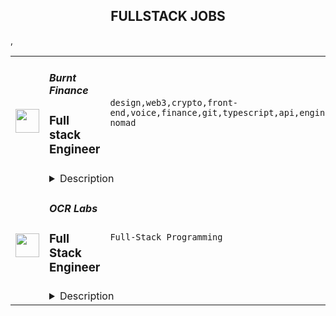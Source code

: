 <div align="center"><h2>FULLSTACK JOBS</h2></div><table><tr>
                <td width="100" height="100" rowspan="2">
                    <img src="https://remoteok.com/assets/img/jobs/912d88684292b61e554b4f274cb2fd4f1669446970.peg" width="38px" height="auto">
                </td>
                <td width="300">
                    <h5>Burnt Finance</h5>
                    <h3>Full stack Engineer</h3>
                </td>
                <td width="300">
                    <code>design,web3,crypto,front-end,voice,finance,git,typescript,api,engineer,engineering,digital nomad</code>
                </td>
                <td width="200">
                <text>1 days ago</text>
                </td>
                <td width="100" rowspan="2">
                <a href="https://remoteOK.com/remote-jobs/remote-full-stack-engineer-burnt-finance-154726" align="right" target="_blank">Apply</a>
                </td>
            </tr>
            <tr>
                <td colspan="3">
                <details><summary>Description</summary>
                <div>Burnt is building the worldâs first creator-centric monetization and engagement app powered by its own custom infrastructure layer, bringing innovative Web3 tools to creators and their billions of end-users. We are proud to be supported by amazing investors such as Animoca Brands, Multicoin Capital, Alameda Research, and so many more. If youâre looking to join a fast paced, problem solving environment in the center of blockchain infrastructure, NFTs, decentralized applications, and the creator economy please apply!</div><div><br></div><div>You will help build groundbreaking decentralized applications from the ground up, which will become a critical piece of architecture for the next stage of Web3 and crypto adoption.</div><p></p><h4>Responsibilities:</h4><p></p><p></p><ul>
<li>Develop decentralized web3 infrastructure and applications</li>
<li>Support front-end applications and user experience</li>
<li>Participate in and own choices of engineering methodologies, tools and organization</li>
<li>Work autonomously within a high-performing team</li>
</ul><p></p><h4>Requirements:</h4><p></p><p></p><ul>
<li>4+ years of professional experience</li>
<li>Proven ability to write high-quality, well-tested code</li>
<li>Highly autonomous, strong communication and collaboration within team</li>
<li>Understanding of API design & implementation</li>
<li>Good understanding of git and continuous integration tools</li>
<li>Ability to take responsibility for projects and the willingness to learn and grow professionally in a team environment</li>
<div><br></div>
</ul><p></p><h4>Our Tech Stack:</h4><p></p><p></p><ul>
<li>
<b>Web</b>: HTML, Javascript, Typescript, React, NextJS, CSS, Sass, Web3/Cosmjs</li>
<li>
<b>Backend</b>: NodeJS, Typescript, GraphQL, Postgres</li>
<li>
<b>Web3 Platform</b>: Cosmos-SDK (Golang), CosmWasm (Rust)</li>
<li>
<b>Infrastructure</b>: AWS</li>
</ul><div>As we are still a lean engineering team, we are looking for engineers willing to take on multiple roles. When applying, please include which of the following skillsets you believe you would be able to bring to the table most rapidly:</div><div><br></div><div><b>1. Typescript + React</b></div><div><b>2. Smart contract development</b></div><div><b>3. Web3/Cosmjs</b></div><div><b>4. Other</b></div><div><br></div><div>Benefits of working at Burnt include competitive compensation, unlimited PTO, medical, dental, and vision insurance, company off-sites and more!</div><div><br></div><div>Burnt is proud to foster an inclusive environment that is free from discrimination. We strongly believe in order to build the best products, we need a diversity of perspectives and backgrounds. This leads to a more delightful experience for our users and team members. We value listening to every voice and we encourage everyone to come be a part of building a company and products we love.</div><br/><br/>Please mention the word **OVERTOOK** and tag RMy44Mi4yNi4xNTQ= when applying to show you read the job post completely (#RMy44Mi4yNi4xNTQ=). This is a beta feature to avoid spam applicants. Companies can search these words to find applicants that read this and see they're human.
                </details>
                </td>
            </tr>,<tr>
                <td width="100" height="100" rowspan="2">
                    <img src="https://weworkremotely.com/assets/IsotypeV2-1ebe3dd57673f3e8d02b7490bc0faaef55d6a95d3a4aaf17298bd3ed503ae7fe.svg" width="38px" height="auto">
                </td>
                <td width="300">
                    <h5>OCR Labs</h5>
                    <h3> Full Stack Engineer</h3>
                </td>
                <td width="300">
                    <code>Full-Stack Programming</code>
                </td>
                <td width="200">
                <text>61 days ago</text>
                </td>
                <td width="100" rowspan="2">
                <a href="https://weworkremotely.com/remote-jobs/ocr-labs-full-stack-engineer-1" align="right" target="_blank">Apply</a>
                </td>
            </tr>
            <tr>
                <td colspan="3">
                <details><summary>Description</summary>
                

<p>
  <strong>Headquarters:</strong> Sydney / London / San Francisco
    <br /><strong>URL:</strong> <a href="https://ocrlabs.com">https://ocrlabs.com</a>
</p>

<div>
<strong>Full time – Remote – UK OR Australia Timezone<br></strong><br>
</div><div>Join a new team of passionate engineers and build a world-class platform to fight identity fraud at a global scale.  The technology is awesome, interesting and solves real world problems.</div><div> <br><br>
</div><div>
<strong>The Position<br></strong><br>
</div><div>We are looking to add engineers to our team with strong PHP Laravel programming experience. You should be well-versed in MVC pattern and SQL database with a working knowledge of HTML, JavaScript, and CSS.  The role would include:</div><div>
<br>·        Building new product features for both our customers and our product teams<br><br>
</div><div>·        Work closely with product managers, designers, frontend engineers, and ops in order to create innovative and usable solutions</div><div>
<br>·        Maintain, refactor and improve our application’s code base.<br><br>
</div><div><br></div><div><strong>Needed qualifications</strong></div><div>
<br>Whilst technical competence is critical, we place great emphasis on passion, communication, and collaboration across the business. </div><div>
<br>·        You have minimum 3-5 years of commercial back-end development experience with PHP Laravel.<br><br>
</div><div>·        Minimum 3 years working with complex web applications.<br><br>
</div><div>·        Proficient in PHP.<br><br>
</div><div>·        You have an In-depth understanding of Laravel, and relevant concepts<br><br>
</div><div>·        Exposure to writing unit, integration and E2E tests<br><br>
</div><div>·        Strong English written and verbal skills</div><div>
<br>·        Experience using docker, Git and CI/CD<br><br>
</div><div><br></div><div><strong>Nice to haves…</strong></div><div>
<br>·        Working on a SaaS product (B2B)</div><div>
<br>·        Experience with Typescript or Rust</div><div>
<br>·        Experience working in a Fintech company</div><div>
<br>·        Cloud-based or serverless architectures</div><div>
<br>·        Any AWS technologies<br><br>
</div><div><br></div><div>
<strong>About us <br></strong><br>
</div><div>OCR Labs is an identity verification software company that has developed world leading digital identity verification technology. Our technology eliminates identity fraud and makes sure people are who they say they are.</div><div> </div><div>We’ve built everything from the ground up and have a broad range of top customers across banking, telecommunications, government and more. We are growing very fast and scaling internationally.</div><div> </div><div>The successful candidate can be based remotely but will either report to the Product Owner in United Kingdom or Australia depending on the timezone that works for you.  The position is full time.  You’ll need to have good written and spoken English. </div><div>
<br>Watch our brand video: https://youtu.be/CwBrBOr0ri4<br><br>
</div><h1>Instructions on how to apply </h1><div>Send an email through to devjobs@ocrlabs.com with “Developing is fun” in the title. <br><br>Write a few lines about you and attach your resume.</div><div>
<br>Add any link you think will help us assess your soft and hard skills. If you peak our interest, we’ll set up an interview and go from there!</div><div>
<br> <br><br>
</div><div>
<br><br>
</div>

<p><strong>To apply:</strong> <a href="https://weworkremotely.com/remote-jobs/ocr-labs-full-stack-engineer-1">https://weworkremotely.com/remote-jobs/ocr-labs-full-stack-engineer-1</a></p>

                </details>
                </td>
            </tr>,<tr>
                <td width="100" height="100" rowspan="2">
                    <img src="https://remotive.com/job/1496950/logo" width="38px" height="auto">
                </td>
                <td width="300">
                    <h5>Sound.xyz</h5>
                    <h3>Staff Software Engineer, Full Stack</h3>
                </td>
                <td width="300">
                    <code>api,backend,crypto,developer</code>
                </td>
                <td width="200">
                <text>1 days ago</text>
                </td>
                <td width="100" rowspan="2">
                <a href="https://remotive.com/remote-jobs/software-dev/staff-software-engineer-full-stack-1496950" align="right" target="_blank">Apply</a>
                </td>
            </tr>
            <tr>
                <td colspan="3">
                <details><summary>Description</summary>
                <p style="min-height: 1.5em;">Sound is hiring a Staff Engineer to help shape the future of a new music economy that values artists and their music while connecting fans more closely to the music they love.</p>
<p style="min-height: 1.5em;"> </p>
<p style="min-height: 1.5em;">As Staff Engineer, you will lead technical direction for our engineering team while contributing as an individual contributor to our code base. You will architect and drive new projects, design and implement API layers, and improve our performance and reliability as we rapidly scale our product and organization. This includes our core song and artist pages for listening parties, web3 economic tools (NFTs, splits), community management tools, governance and membership tools to empower the next wave of crypto-native artists and their communities. You will be involved in product decisions and have a direct impact on the end user experience.</p>
<p style="min-height: 1.5em;"> </p>
<div class="h3">Responsibilities</div>
<ul style="min-height: 1.5em;">
<li>
<p style="min-height: 1.5em;">Set the technical direction for the team and help guide engineering vision</p>
</li>
<li>
<p style="min-height: 1.5em;">Lead the architecting of important systems and anticipate strategic and scaling-related challenges</p>
</li>
<li>
<p style="min-height: 1.5em;">Design, build, and continually improve Sound's core backend infrastructure</p>
</li>
<li>
<p style="min-height: 1.5em;">Develop a robust product-focused API layer used by front-end developers and eventually external developers building on top of Sound</p>
</li>
<li>
<p style="min-height: 1.5em;">Act as a player-coach and champion code quality &amp; developer experience</p>
</li>
<li>
<p style="min-height: 1.5em;">Improve our real-time blockchain data pipelines</p>
</li>
<li>
<p style="min-height: 1.5em;">Collaborate to improve continuous integration, deployment, logging, metrics, and visibility into service/site health</p>
</li>
<li>
<p style="min-height: 1.5em;">Develop best practices for backend application development</p>
</li>
<li>
<p style="min-height: 1.5em;">Mentor and train other engineers on the team</p>
<p style="min-height: 1.5em;"> </p>
</li>
</ul>
<div class="h3">Requirements</div>
<ul style="min-height: 1.5em;">
<li>
<p style="min-height: 1.5em;">10+ years of experience in software engineering</p>
</li>
<li>
<p style="min-height: 1.5em;">Experience building and maintaining a production system at scale</p>
</li>
<li>
<p style="min-height: 1.5em;">Experience with TypeScript and GraphQL</p>
</li>
<li>
<p style="min-height: 1.5em;">Comfortable with SQL databases</p>
</li>
<li>
<p style="min-height: 1.5em;">Ability to write well-tested, performant code</p>
</li>
<li>
<p style="min-height: 1.5em;">Curiosity to understand and pick up new tools and technologies</p>
</li>
<li>
<p style="min-height: 1.5em;">Desire to continually improve code quality and development experience</p>
<p style="min-height: 1.5em;"> </p>
</li>
</ul>
<div class="h3">Nice to have</div>
<ul style="min-height: 1.5em;">
<li>
<p style="min-height: 1.5em;">Experience working with serverless architecture</p>
</li>
<li>
<p style="min-height: 1.5em;">Experience with message queues and caching infrastructure</p>
</li>
<li>
<p style="min-height: 1.5em;">Experience working with microservices</p>
</li>
<li>
<p style="min-height: 1.5em;">Understanding of Ethereum, Arweave, IPFS architectures</p>
</li>
<li>
<p style="min-height: 1.5em;">Experience with shipping user-facing features with modern frameworks (React, Relay, Next.js)</p>
</li>
<li>
<p style="min-height: 1.5em;">History of open source contributions</p>
</li>
<li>
<p style="min-height: 1.5em;">Degree in computer science</p>
<p style="min-height: 1.5em;"> </p>
</li>
</ul>
<div class="h3">Sound's Benefits</div>
<p style="min-height: 1.5em;">Our vision for the future is ambitious: we want to honor the value of music by giving a million artists the opportunity to live off their music. Here are some of our benefits:</p>
<ul style="min-height: 1.5em;">
<li>
<p style="min-height: 1.5em;">We offer top-of-the-line benefits, including health, mental health, dental, and vision insurance.</p>
</li>
<li>
<p style="min-height: 1.5em;">Remote-first teamwork with team and community members around the world</p>
</li>
<li>
<p style="min-height: 1.5em;">Work-from-home/remote office stipend</p>
</li>
<li>
<p style="min-height: 1.5em;">Team offsites for periodic collaborative strategy sessions in person</p>
</li>
<li>
<p style="min-height: 1.5em;">Passionate, supportive team dedicated to learning and growing together in web3</p>
</li>
</ul>
<p style="min-height: 1.5em;"> </p>
<p style="min-height: 1.5em;">Sound is an equal opportunity employer. We celebrate diversity, and welcome people from a variety of backgrounds, ethnicities, cultures, perspectives, experiences, and skill sets. As part of our commitment to equality, we work to ensure a fair and consistent interview process, and continue to promote an inclusive work environment.</p>
<p style="min-height: 1.5em;">We believe that a diverse team composed of individuals with different perspectives, lived experiences, and identities is essential to achieving our mission and upending old models of selling and sharing art. We do not discriminate on the basis of race, color, ancestry, religion, national origin, sexual orientation, age, citizenship, marital or family status, disability, gender identity or expression, veteran status, or any other legally protected status. We will ensure that individuals with disabilities are accommodated in the job application and interview process, and in the performance of essential job functions.</p>
<img src="https://remotive.com/job/track/1496950/blank.gif?source=public_api" alt=""/>
                </details>
                </td>
            </tr></table>